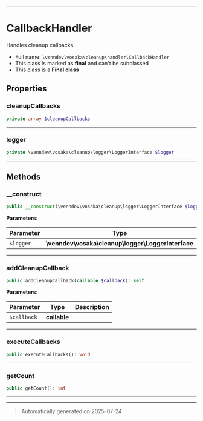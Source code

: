 ***

# CallbackHandler

Handles cleanup callbacks



* Full name: `\venndev\vosaka\cleanup\handler\CallbackHandler`
* This class is marked as **final** and can't be subclassed
* This class is a **Final class**



## Properties


### cleanupCallbacks



```php
private array $cleanupCallbacks
```






***

### logger



```php
private \venndev\vosaka\cleanup\logger\LoggerInterface $logger
```






***

## Methods


### __construct



```php
public __construct(\venndev\vosaka\cleanup\logger\LoggerInterface $logger): mixed
```








**Parameters:**

| Parameter | Type | Description |
|-----------|------|-------------|
| `$logger` | **\venndev\vosaka\cleanup\logger\LoggerInterface** |  |





***

### addCleanupCallback



```php
public addCleanupCallback(callable $callback): self
```








**Parameters:**

| Parameter | Type | Description |
|-----------|------|-------------|
| `$callback` | **callable** |  |





***

### executeCallbacks



```php
public executeCallbacks(): void
```












***

### getCount



```php
public getCount(): int
```












***


***
> Automatically generated on 2025-07-24
